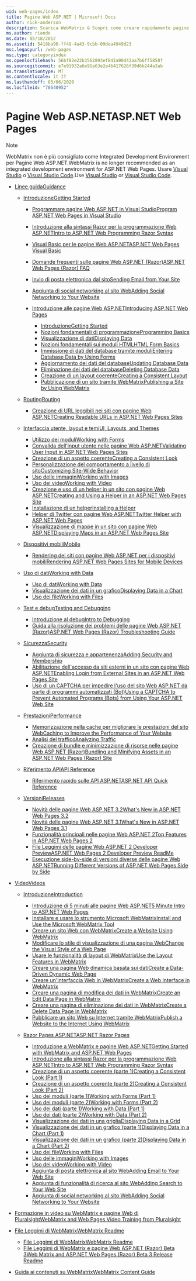 ```yaml
---
uid: web-pages/index
title: Pagine Web ASP.NET | Microsoft Docs
author: rick-anderson
description: Scarica WebMatrix & Scopri come creare rapidamente pagine Web in modo semplice per combinare il codice server con HTML.
ms.author: riande
ms.date: 05/18/2012
ms.assetid: 5418ba96-ff49-4a43-9cbb-09dea4949d23
msc.legacyurl: /web-pages
msc.type: categoryindex
ms.openlocfilehash: 56bf82e22b3562893ef842a90d42aa7b6ff5858f
ms.sourcegitcommit: e7e91932a6e91a63e2e46417626f39d6b244a3ab
ms.translationtype: MT
ms.contentlocale: it-IT
ms.lasthandoff: 03/06/2020
ms.locfileid: "78640952"
---
```

# <a name="aspnet-web-pages"></a><span data-ttu-id="61e6f-103">Pagine Web ASP.NET</span><span class="sxs-lookup"><span data-stu-id="61e6f-103">ASP.NET Web Pages</span></span>

> [!NOTE] 
> <span data-ttu-id="61e6f-104">WebMatrix non è più consigliato come Integrated Development Environment per Pagine Web ASP.NET.</span><span class="sxs-lookup"><span data-stu-id="61e6f-104">WebMatrix is no longer recommended as an integrated development environment for ASP.NET Web Pages.</span></span> <span data-ttu-id="61e6f-105">Usare [Visual Studio](xref:aspnet/web-pages/overview/getting-started/program-asp-net-web-pages-in-visual-studio) o [Visual Studio Code](https://code.visualstudio.com/).</span><span class="sxs-lookup"><span data-stu-id="61e6f-105">Use [Visual Studio](xref:aspnet/web-pages/overview/getting-started/program-asp-net-web-pages-in-visual-studio) or [Visual Studio Code](https://code.visualstudio.com/).</span></span>

- [<span data-ttu-id="61e6f-106">Linee guida</span><span class="sxs-lookup"><span data-stu-id="61e6f-106">Guidance</span></span>](overview/index.md)

    - [<span data-ttu-id="61e6f-107">Introduzione</span><span class="sxs-lookup"><span data-stu-id="61e6f-107">Getting Started</span></span>](overview/getting-started/index.md)

        - [<span data-ttu-id="61e6f-108">Programmare pagine Web ASP.NET in Visual Studio</span><span class="sxs-lookup"><span data-stu-id="61e6f-108">Program ASP.NET Web Pages in Visual Studio</span></span>](overview/getting-started/program-asp-net-web-pages-in-visual-studio.md)
        - [<span data-ttu-id="61e6f-109">Introduzione alla sintassi Razor per la programmazione Web ASP.NET</span><span class="sxs-lookup"><span data-stu-id="61e6f-109">Intro to ASP.NET Web Programming Razor Syntax</span></span>](overview/getting-started/introducing-razor-syntax-c.md)
        - [<span data-ttu-id="61e6f-110">Visual Basic per le pagine Web ASP.NET</span><span class="sxs-lookup"><span data-stu-id="61e6f-110">ASP.NET Web Pages Visual Basic</span></span>](overview/getting-started/introducing-razor-syntax-vb.md)
        - [<span data-ttu-id="61e6f-111">Domande frequenti sulle pagine Web ASP.NET (Razor)</span><span class="sxs-lookup"><span data-stu-id="61e6f-111">ASP.NET Web Pages (Razor) FAQ</span></span>](overview/getting-started/aspnet-web-pages-razor-faq.md)
        - [<span data-ttu-id="61e6f-112">Invio di posta elettronica dal sito</span><span class="sxs-lookup"><span data-stu-id="61e6f-112">Sending Email from Your Site</span></span>](overview/getting-started/11-adding-email-to-your-web-site.md)
        - [<span data-ttu-id="61e6f-113">Aggiunta di social networking al sito Web</span><span class="sxs-lookup"><span data-stu-id="61e6f-113">Adding Social Networking to Your Website</span></span>](overview/getting-started/13-adding-social-networking-to-your-web-site.md)
        - [<span data-ttu-id="61e6f-114">Introduzione alle pagine Web ASP.NET</span><span class="sxs-lookup"><span data-stu-id="61e6f-114">Introducing ASP.NET Web Pages</span></span>](overview/getting-started/introducing-aspnet-web-pages-2/index.md)

            - [<span data-ttu-id="61e6f-115">Introduzione</span><span class="sxs-lookup"><span data-stu-id="61e6f-115">Getting Started</span></span>](overview/getting-started/introducing-aspnet-web-pages-2/getting-started.md)
            - [<span data-ttu-id="61e6f-116">Nozioni fondamentali di programmazione</span><span class="sxs-lookup"><span data-stu-id="61e6f-116">Programming Basics</span></span>](overview/getting-started/introducing-aspnet-web-pages-2/intro-to-web-pages-programming.md)
            - [<span data-ttu-id="61e6f-117">Visualizzazione di dati</span><span class="sxs-lookup"><span data-stu-id="61e6f-117">Displaying Data</span></span>](overview/getting-started/introducing-aspnet-web-pages-2/displaying-data.md)
            - [<span data-ttu-id="61e6f-118">Nozioni fondamentali sui moduli HTML</span><span class="sxs-lookup"><span data-stu-id="61e6f-118">HTML Form Basics</span></span>](overview/getting-started/introducing-aspnet-web-pages-2/form-basics.md)
            - [<span data-ttu-id="61e6f-119">Immissione di dati del database tramite moduli</span><span class="sxs-lookup"><span data-stu-id="61e6f-119">Entering Database Data by Using Forms</span></span>](overview/getting-started/introducing-aspnet-web-pages-2/entering-data.md)
            - [<span data-ttu-id="61e6f-120">Aggiornamento dei dati del database</span><span class="sxs-lookup"><span data-stu-id="61e6f-120">Updating Database Data</span></span>](overview/getting-started/introducing-aspnet-web-pages-2/updating-data.md)
            - [<span data-ttu-id="61e6f-121">Eliminazione dei dati del database</span><span class="sxs-lookup"><span data-stu-id="61e6f-121">Deleting Database Data</span></span>](overview/getting-started/introducing-aspnet-web-pages-2/deleting-data.md)
            - [<span data-ttu-id="61e6f-122">Creazione di un layout coerente</span><span class="sxs-lookup"><span data-stu-id="61e6f-122">Creating a Consistent Layout</span></span>](overview/getting-started/introducing-aspnet-web-pages-2/layouts.md)
            - [<span data-ttu-id="61e6f-123">Pubblicazione di un sito tramite WebMatrix</span><span class="sxs-lookup"><span data-stu-id="61e6f-123">Publishing a Site by Using WebMatrix</span></span>](overview/getting-started/introducing-aspnet-web-pages-2/publishing.md)
    - [<span data-ttu-id="61e6f-124">Routing</span><span class="sxs-lookup"><span data-stu-id="61e6f-124">Routing</span></span>](overview/routing/index.md)

        - [<span data-ttu-id="61e6f-125">Creazione di URL leggibili nei siti con pagine Web ASP.NET</span><span class="sxs-lookup"><span data-stu-id="61e6f-125">Creating Readable URLs in ASP.NET Web Pages Sites</span></span>](overview/routing/creating-readable-urls-in-aspnet-web-pages-sites.md)
    - [<span data-ttu-id="61e6f-126">Interfaccia utente, layout e temi</span><span class="sxs-lookup"><span data-stu-id="61e6f-126">UI, Layouts, and Themes</span></span>](overview/ui-layouts-and-themes/index.md)

        - [<span data-ttu-id="61e6f-127">Utilizzo dei moduli</span><span class="sxs-lookup"><span data-stu-id="61e6f-127">Working with Forms</span></span>](overview/ui-layouts-and-themes/4-working-with-forms.md)
        - [<span data-ttu-id="61e6f-128">Convalida dell'input utente nelle pagine Web ASP.NET</span><span class="sxs-lookup"><span data-stu-id="61e6f-128">Validating User Input in ASP.NET Web Pages Sites</span></span>](overview/ui-layouts-and-themes/validating-user-input-in-aspnet-web-pages-sites.md)
        - [<span data-ttu-id="61e6f-129">Creazione di un aspetto coerente</span><span class="sxs-lookup"><span data-stu-id="61e6f-129">Creating a Consistent Look</span></span>](overview/ui-layouts-and-themes/3-creating-a-consistent-look.md)
        - [<span data-ttu-id="61e6f-130">Personalizzazione del comportamento a livello di sito</span><span class="sxs-lookup"><span data-stu-id="61e6f-130">Customizing Site-Wide Behavior</span></span>](overview/ui-layouts-and-themes/18-customizing-site-wide-behavior.md)
        - [<span data-ttu-id="61e6f-131">Uso delle immagini</span><span class="sxs-lookup"><span data-stu-id="61e6f-131">Working with Images</span></span>](overview/ui-layouts-and-themes/9-working-with-images.md)
        - [<span data-ttu-id="61e6f-132">Uso dei video</span><span class="sxs-lookup"><span data-stu-id="61e6f-132">Working with Video</span></span>](overview/ui-layouts-and-themes/10-working-with-video.md)
        - [<span data-ttu-id="61e6f-133">Creazione e uso di un helper in un sito con pagine Web ASP.NET</span><span class="sxs-lookup"><span data-stu-id="61e6f-133">Creating and Using a Helper in an ASP.NET Web Pages Site</span></span>](overview/ui-layouts-and-themes/creating-and-using-a-helper-in-an-aspnet-web-pages-site.md)
        - [<span data-ttu-id="61e6f-134">Installazione di un helper</span><span class="sxs-lookup"><span data-stu-id="61e6f-134">Installing a Helper</span></span>](overview/ui-layouts-and-themes/installing-helpers.md)
        - [<span data-ttu-id="61e6f-135">Helper di Twitter con pagine Web ASP.NET</span><span class="sxs-lookup"><span data-stu-id="61e6f-135">Twitter Helper with ASP.NET Web Pages</span></span>](overview/ui-layouts-and-themes/twitter-helper.md)
        - [<span data-ttu-id="61e6f-136">Visualizzazione di mappe in un sito con pagine Web ASP.NET</span><span class="sxs-lookup"><span data-stu-id="61e6f-136">Displaying Maps in an ASP.NET Web Pages Site</span></span>](overview/ui-layouts-and-themes/displaying-maps-in-an-aspnet-web-pages-site.md)
    - [<span data-ttu-id="61e6f-137">Dispositivi mobili</span><span class="sxs-lookup"><span data-stu-id="61e6f-137">Mobile</span></span>](overview/mobile/index.md)

        - [<span data-ttu-id="61e6f-138">Rendering dei siti con pagine Web ASP.NET per i dispositivi mobili</span><span class="sxs-lookup"><span data-stu-id="61e6f-138">Rendering ASP.NET Web Pages Sites for Mobile Devices</span></span>](overview/mobile/rendering-aspnet-web-pages-sites-for-mobile-devices.md)
    - [<span data-ttu-id="61e6f-139">Uso di dati</span><span class="sxs-lookup"><span data-stu-id="61e6f-139">Working with Data</span></span>](overview/data/index.md)

        - [<span data-ttu-id="61e6f-140">Uso di dati</span><span class="sxs-lookup"><span data-stu-id="61e6f-140">Working with Data</span></span>](overview/data/5-working-with-data.md)
        - [<span data-ttu-id="61e6f-141">Visualizzazione dei dati in un grafico</span><span class="sxs-lookup"><span data-stu-id="61e6f-141">Displaying Data in a Chart</span></span>](overview/data/7-displaying-data-in-a-chart.md)
        - [<span data-ttu-id="61e6f-142">Uso dei file</span><span class="sxs-lookup"><span data-stu-id="61e6f-142">Working with Files</span></span>](overview/data/working-with-files.md)
    - [<span data-ttu-id="61e6f-143">Test e debug</span><span class="sxs-lookup"><span data-stu-id="61e6f-143">Testing and Debugging</span></span>](overview/testing-and-debugging/index.md)

        - [<span data-ttu-id="61e6f-144">Introduzione al debug</span><span class="sxs-lookup"><span data-stu-id="61e6f-144">Intro to Debugging</span></span>](overview/testing-and-debugging/introduction-to-debugging.md)
        - [<span data-ttu-id="61e6f-145">Guida alla risoluzione dei problemi delle pagine Web ASP.NET (Razor)</span><span class="sxs-lookup"><span data-stu-id="61e6f-145">ASP.NET Web Pages (Razor) Troubleshooting Guide</span></span>](overview/testing-and-debugging/aspnet-web-pages-razor-troubleshooting-guide.md)
    - [<span data-ttu-id="61e6f-146">Sicurezza</span><span class="sxs-lookup"><span data-stu-id="61e6f-146">Security</span></span>](overview/security/index.md)

        - [<span data-ttu-id="61e6f-147">Aggiunta di sicurezza e appartenenza</span><span class="sxs-lookup"><span data-stu-id="61e6f-147">Adding Security and Membership</span></span>](overview/security/16-adding-security-and-membership.md)
        - [<span data-ttu-id="61e6f-148">Abilitazione dell'accesso da siti esterni in un sito con pagine Web ASP.NET</span><span class="sxs-lookup"><span data-stu-id="61e6f-148">Enabling Login from External Sites in an ASP.NET Web Pages Site</span></span>](overview/security/enabling-login-from-external-sites-in-an-aspnet-web-pages-site.md)
        - [<span data-ttu-id="61e6f-149">Uso di un CAPTCHA per impedire l'uso del sito Web ASP.NET da parte di programmi automatizzati (Bot)</span><span class="sxs-lookup"><span data-stu-id="61e6f-149">Using a CAPTCHA to Prevent Automated Programs (Bots) from Using Your ASP.NET Web Site</span></span>](overview/security/using-a-catpcha-to-prevent-automated-programs-bots-from-using-your-aspnet-web-site.md)
    - [<span data-ttu-id="61e6f-150">Prestazioni</span><span class="sxs-lookup"><span data-stu-id="61e6f-150">Performance</span></span>](overview/performance-and-traffic/index.md)

        - [<span data-ttu-id="61e6f-151">Memorizzazione nella cache per migliorare le prestazioni del sito Web</span><span class="sxs-lookup"><span data-stu-id="61e6f-151">Caching to Improve the Performance of Your Website</span></span>](overview/performance-and-traffic/15-caching-to-improve-the-performance-of-your-website.md)
        - [<span data-ttu-id="61e6f-152">Analisi del traffico</span><span class="sxs-lookup"><span data-stu-id="61e6f-152">Analyzing Traffic</span></span>](overview/performance-and-traffic/14-analyzing-traffic.md)
        - [<span data-ttu-id="61e6f-153">Creazione di bundle e minimizzazione di risorse nelle pagine Web ASP.NET (Razor)</span><span class="sxs-lookup"><span data-stu-id="61e6f-153">Bundling and Minifying Assets in an ASP.NET Web Pages (Razor) Site</span></span>](overview/performance-and-traffic/bundling-and-minifying-assets-in-an-aspnet-web-pages-razor-site.md)
    - [<span data-ttu-id="61e6f-154">Riferimento API</span><span class="sxs-lookup"><span data-stu-id="61e6f-154">API Reference</span></span>](overview/api-reference/index.md)

        - [<span data-ttu-id="61e6f-155">Riferimento rapido sulle API ASP.NET</span><span class="sxs-lookup"><span data-stu-id="61e6f-155">ASP.NET API Quick Reference</span></span>](overview/api-reference/asp-net-web-pages-api-reference.md)
    - [<span data-ttu-id="61e6f-156">Versioni</span><span class="sxs-lookup"><span data-stu-id="61e6f-156">Releases</span></span>](overview/releases/index.md)

        - [<span data-ttu-id="61e6f-157">Novità delle pagine Web ASP.NET 3.2</span><span class="sxs-lookup"><span data-stu-id="61e6f-157">What's New in ASP.NET Web Pages 3.2</span></span>](overview/releases/whats-new-in-aspnet-web-pages-32.md)
        - [<span data-ttu-id="61e6f-158">Novità delle pagine Web ASP.NET 3.1</span><span class="sxs-lookup"><span data-stu-id="61e6f-158">What's New in ASP.NET Web Pages 3.1</span></span>](overview/releases/whats-new-aspnet-web-pages-31.md)
        - [<span data-ttu-id="61e6f-159">Funzionalità principali nelle pagine Web ASP.NET 2</span><span class="sxs-lookup"><span data-stu-id="61e6f-159">Top Features in ASP.NET Web Pages 2</span></span>](overview/releases/top-features-in-web-pages-2.md)
        - [<span data-ttu-id="61e6f-160">File Leggimi delle pagine Web ASP.NET 2 Developer Preview</span><span class="sxs-lookup"><span data-stu-id="61e6f-160">ASP.NET Web Pages 2 Developer Preview ReadMe</span></span>](overview/releases/aspnet-web-pages-2-developer-preview-readme.md)
        - [<span data-ttu-id="61e6f-161">Esecuzione side-by-side di versioni diverse delle pagine Web ASP.NET</span><span class="sxs-lookup"><span data-stu-id="61e6f-161">Running Different Versions of ASP.NET Web Pages Side by Side</span></span>](overview/releases/running-v1-and-v2-sites-side-by-side.md)
- [<span data-ttu-id="61e6f-162">Video</span><span class="sxs-lookup"><span data-stu-id="61e6f-162">Videos</span></span>](videos/index.md)

    - [<span data-ttu-id="61e6f-163">Introduzione</span><span class="sxs-lookup"><span data-stu-id="61e6f-163">Introduction</span></span>](videos/introduction/index.md)

        - [<span data-ttu-id="61e6f-164">Introduzione di 5 minuti alle pagine Web ASP.NET</span><span class="sxs-lookup"><span data-stu-id="61e6f-164">5 Minute Intro to ASP.NET Web Pages</span></span>](videos/introduction/5-minute-introduction-to-aspnet-web-pages.md)
        - [<span data-ttu-id="61e6f-165">Installare e usare lo strumento Microsoft WebMatrix</span><span class="sxs-lookup"><span data-stu-id="61e6f-165">Install and Use the Microsoft WebMatrix Tool</span></span>](videos/introduction/install-and-use-the-microsoft-webmatrix-tool.md)
        - [<span data-ttu-id="61e6f-166">Creare un sito Web con WebMatrix</span><span class="sxs-lookup"><span data-stu-id="61e6f-166">Create a Website Using WebMatrix</span></span>](videos/introduction/create-a-website-using-webmatrix.md)
        - [<span data-ttu-id="61e6f-167">Modificare lo stile di visualizzazione di una pagina Web</span><span class="sxs-lookup"><span data-stu-id="61e6f-167">Change the Visual Style of a Web Page</span></span>](videos/introduction/change-the-visual-style-of-a-web-page.md)
        - [<span data-ttu-id="61e6f-168">Usare le funzionalità di layout di WebMatrix</span><span class="sxs-lookup"><span data-stu-id="61e6f-168">Use the Layout Features in WebMatrix</span></span>](videos/introduction/use-the-layout-features-in-webmatrix.md)
        - [<span data-ttu-id="61e6f-169">Creare una pagina Web dinamica basata sui dati</span><span class="sxs-lookup"><span data-stu-id="61e6f-169">Create a Data-Driven Dynamic Web Page</span></span>](videos/introduction/create-a-data-driven-dynamic-web-page.md)
        - [<span data-ttu-id="61e6f-170">Creare un'interfaccia Web in WebMatrix</span><span class="sxs-lookup"><span data-stu-id="61e6f-170">Create a Web Interface in WebMatrix</span></span>](videos/introduction/create-a-web-interface-in-webmatrix.md)
        - [<span data-ttu-id="61e6f-171">Creare una pagina di modifica dei dati in WebMatrix</span><span class="sxs-lookup"><span data-stu-id="61e6f-171">Create an Edit Data Page in WebMatrix</span></span>](videos/introduction/create-an-edit-data-page-in-webmatrix.md)
        - [<span data-ttu-id="61e6f-172">Creare una pagina di eliminazione dei dati in WebMatrix</span><span class="sxs-lookup"><span data-stu-id="61e6f-172">Create a Delete Data Page in WebMatrix</span></span>](videos/introduction/create-a-delete-data-page-in-webmatrix.md)
        - [<span data-ttu-id="61e6f-173">Pubblicare un sito Web su Internet tramite WebMatrix</span><span class="sxs-lookup"><span data-stu-id="61e6f-173">Publish a Website to the Internet Using WebMatrix</span></span>](videos/introduction/publish-a-website-to-the-internet-using-webmatrix.md)
    - [<span data-ttu-id="61e6f-174">Razor Pages ASP.NET</span><span class="sxs-lookup"><span data-stu-id="61e6f-174">ASP.NET Razor Pages</span></span>](videos/aspnet-razor-pages/index.md)

        - [<span data-ttu-id="61e6f-175">Introduzione a WebMatrix e pagine Web ASP.NET</span><span class="sxs-lookup"><span data-stu-id="61e6f-175">Getting Started with WebMatrix and ASP.NET Web Pages</span></span>](videos/aspnet-razor-pages/getting-started-with-webmatrix-and-aspnet-web-pages.md)
        - [<span data-ttu-id="61e6f-176">Introduzione alla sintassi Razor per la programmazione Web ASP.NET</span><span class="sxs-lookup"><span data-stu-id="61e6f-176">Intro to ASP.NET Web Programming Razor Syntax</span></span>](videos/aspnet-razor-pages/introduction-to-aspnet-web-programming-using-the-razor-syntax.md)
        - [<span data-ttu-id="61e6f-177">Creazione di un aspetto coerente (parte 1)</span><span class="sxs-lookup"><span data-stu-id="61e6f-177">Creating a Consistent Look (Part 1)</span></span>](videos/aspnet-razor-pages/creating-a-consistent-look-part-1.md)
        - [<span data-ttu-id="61e6f-178">Creazione di un aspetto coerente (parte 2)</span><span class="sxs-lookup"><span data-stu-id="61e6f-178">Creating a Consistent Look (Part 2)</span></span>](videos/aspnet-razor-pages/creating-a-consistent-look-part-2.md)
        - [<span data-ttu-id="61e6f-179">Uso dei moduli (parte 1)</span><span class="sxs-lookup"><span data-stu-id="61e6f-179">Working with Forms (Part 1)</span></span>](videos/aspnet-razor-pages/working-with-forms-part-1.md)
        - [<span data-ttu-id="61e6f-180">Uso dei moduli (parte 2)</span><span class="sxs-lookup"><span data-stu-id="61e6f-180">Working with Forms (Part 2)</span></span>](videos/aspnet-razor-pages/working-with-forms-part-2.md)
        - [<span data-ttu-id="61e6f-181">Uso dei dati (parte 1)</span><span class="sxs-lookup"><span data-stu-id="61e6f-181">Working with Data (Part 1)</span></span>](videos/aspnet-razor-pages/working-with-data-part-1.md)
        - [<span data-ttu-id="61e6f-182">Uso dei dati (parte 2)</span><span class="sxs-lookup"><span data-stu-id="61e6f-182">Working with Data (Part 2)</span></span>](videos/aspnet-razor-pages/working-with-data-part-2.md)
        - [<span data-ttu-id="61e6f-183">Visualizzazione dei dati in una griglia</span><span class="sxs-lookup"><span data-stu-id="61e6f-183">Displaying Data in a Grid</span></span>](videos/aspnet-razor-pages/displaying-data-in-a-grid.md)
        - [<span data-ttu-id="61e6f-184">Visualizzazione dei dati in un grafico (parte 1)</span><span class="sxs-lookup"><span data-stu-id="61e6f-184">Displaying Data in a Chart (Part 1)</span></span>](videos/aspnet-razor-pages/displaying-data-in-a-chart-part-1.md)
        - [<span data-ttu-id="61e6f-185">Visualizzazione dei dati in un grafico (parte 2)</span><span class="sxs-lookup"><span data-stu-id="61e6f-185">Displaying Data in a Chart (Part 2)</span></span>](videos/aspnet-razor-pages/displaying-data-in-a-chart-part-2.md)
        - [<span data-ttu-id="61e6f-186">Uso dei file</span><span class="sxs-lookup"><span data-stu-id="61e6f-186">Working with Files</span></span>](videos/aspnet-razor-pages/working-with-files.md)
        - [<span data-ttu-id="61e6f-187">Uso delle immagini</span><span class="sxs-lookup"><span data-stu-id="61e6f-187">Working with Images</span></span>](videos/aspnet-razor-pages/working-with-images.md)
        - [<span data-ttu-id="61e6f-188">Uso dei video</span><span class="sxs-lookup"><span data-stu-id="61e6f-188">Working with Video</span></span>](videos/aspnet-razor-pages/working-with-video.md)
        - [<span data-ttu-id="61e6f-189">Aggiunta di posta elettronica al sito Web</span><span class="sxs-lookup"><span data-stu-id="61e6f-189">Adding Email to Your Web Site</span></span>](videos/aspnet-razor-pages/adding-email-to-your-web-site.md)
        - [<span data-ttu-id="61e6f-190">Aggiunta di funzionalità di ricerca al sito Web</span><span class="sxs-lookup"><span data-stu-id="61e6f-190">Adding Search to Your Web Site</span></span>](videos/aspnet-razor-pages/adding-search-to-your-web-site.md)
        - [<span data-ttu-id="61e6f-191">Aggiunta di social networking al sito Web</span><span class="sxs-lookup"><span data-stu-id="61e6f-191">Adding Social Networking to Your Website</span></span>](videos/aspnet-razor-pages/adding-social-networking-to-your-website.md)
- [<span data-ttu-id="61e6f-192">Formazione in video su WebMatrix e pagine Web di Pluralsight</span><span class="sxs-lookup"><span data-stu-id="61e6f-192">WebMatrix and Web Pages Video Training from Pluralsight</span></span>](pluralsight.md)
- [<span data-ttu-id="61e6f-193">File Leggimi di WebMatrix</span><span class="sxs-lookup"><span data-stu-id="61e6f-193">WebMatrix Readme</span></span>](readme/index.md)

    - [<span data-ttu-id="61e6f-194">File Leggimi di WebMatrix</span><span class="sxs-lookup"><span data-stu-id="61e6f-194">WebMatrix Readme</span></span>](readme/overview.md)
    - [<span data-ttu-id="61e6f-195">File Leggimi di WebMatrix e pagine Web ASP.NET (Razor) Beta 3</span><span class="sxs-lookup"><span data-stu-id="61e6f-195">Web Matrix and ASP.NET Web Pages (Razor) Beta 3 Release Readme</span></span>](readme/beta3.md)
- [<span data-ttu-id="61e6f-196">Guida ai contenuti su WebMatrix</span><span class="sxs-lookup"><span data-stu-id="61e6f-196">WebMatrix Content Guide</span></span>](content-guide.md)
